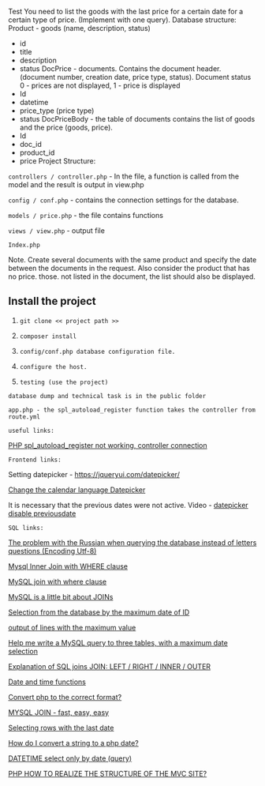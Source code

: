 Test
You need to list the goods with the last price for a certain date for a certain type of price. (Implement with one query).
Database structure:
Product - goods (name, description, status)
- id
- title
- description
- status
DocPrice - documents. Contains the document header. (document number, creation date, price type, status). Document status 0 - prices are not displayed, 1 - price is displayed
- Id
- datetime
- price_type (price type)
- status
DocPriceBody - the table of documents contains the list of goods and the price (goods, price).
- Id
- doc_id
- product_id
- price
Project Structure:

`controllers / controller.php` - In the file, a function is called from the model and the result is output in view.php

`config / conf.php` - contains the connection settings for the database.

`models / price.php` - the file contains functions

`views / view.php` - output file

`Index.php`

Note.
Create several documents with the same product and specify the date between the documents in the request. Also consider the product that has no price. those. not listed in the document, the list should also be displayed.



Install the project
-------------------
1. `git clone << project path >>`

2. `сomposer install`

3. `config/conf.php database configuration file.`
	
4. `configure the host.`

5. `testing (use the project)`


`database dump and technical task is in the public folder`

`app.php - the spl_autoload_register function takes the controller from route.yml`


`useful links:`

[PHP spl_autoload_register not working, controller connection](https://ru.stackoverflow.com/questions/638039/php-spl-autoload-register-%D0%BD%D0%B5-%D1%80%D0%B0%D0%B1%D0%BE%D1%82%D0%B0%D0%B5%D1%82)

`Frontend links:`

Setting datepicker - <https://jqueryui.com/datepicker/>

[Change the calendar language Datepicker](http://it-bloknot.ru/?q=book/%D0%BF%D1%80%D0%B8%D0%BC%D0%B5%D0%BD%D0%B5%D0%BD%D0%B8%D0%B5-%D1%8F%D0%B7%D1%8B%D0%BA%D0%B0-javascript-%D0%B8-%D0%B1%D0%B8%D0%B1%D0%BB%D0%B8%D0%BE%D1%82%D0%B5%D0%BA%D0%B8-jquery-%D0%BF%D1%80%D0%B8-%D1%81%D0%BE%D0%B7%D0%B4%D0%B0%D0%BD%D0%B8%D0%B8-%D0%B2%D0%B5%D0%B1-%D1%81%D0%B0%D0%B9%D1%82%D0%B0/62%D1%81%D0%BC%D0%B5%D0%BD%D0%B0-%D1%8F%D0%B7%D1%8B%D0%BA%D0%B0-%D0%BA%D0%B0%D0%BB%D0%B5%D0%BD%D0%B4%D0%B0%D1%80%D1%8F)

It is necessary that the previous dates were not active. Video -
[datepicker disable previousdate](https://www.youtube.com/watch?v=GYNtRphgzIw)

`SQL links:`

[The problem with the Russian when querying the database instead of letters questions (Encoding Utf-8)](https://ru.stackoverflow.com/questions/295847/%D0%9F%D1%80%D0%BE%D0%B1%D0%BB%D0%B5%D0%BC%D0%B0-%D1%81-%D1%80%D1%83%D1%81%D1%81%D0%BA%D0%B8%D0%BC-%D0%BF%D1%80%D0%B8-%D0%B7%D0%B0%D0%BF%D1%80%D0%BE%D1%81%D0%B0%D1%85-%D0%BA-%D0%B1%D0%B0%D0%B7%D0%B5-%D0%B4%D0%B0%D0%BD%D0%BD%D1%8B%D1%85-%D0%B2%D0%BC%D0%B5%D1%81%D1%82%D0%BE-%D0%B1%D1%83%D0%BA%D0%B2-%D0%B2%D0%BE%D0%BF%D1%80%D0%BE%D1%81%D1%8B-%D0%9A%D0%BE%D0%B4%D0%B8%D1%80%D0%BE%D0%B2%D0%BA%D0%B0-utf)

[Mysql Inner Join with WHERE clause](https://stackoverflow.com/questions/12364602/mysql-inner-join-with-where-clause)

[MySQL join with where clause](https://stackoverflow.com/questions/1219909/mysql-join-with-where-clause)

[MySQL is a little bit about JOINs](https://anton-pribora.ru/articles/mysql/mysql-join/)

[Selection from the database by the maximum date of ID](https://ru.stackoverflow.com/questions/616013/%D0%92%D1%8B%D0%B1%D0%BE%D1%80-%D0%B8%D0%B7-%D0%B1%D0%B0%D0%B7%D1%8B-%D0%BF%D0%BE-%D0%BC%D0%B0%D0%BA%D1%81%D0%B8%D0%BC%D0%B0%D0%BB%D1%8C%D0%BD%D0%BE%D0%B9-%D0%B4%D0%B0%D1%82%D0%B5-%D1%83-id/616042#616042)

[output of lines with the maximum value](https://ru.stackoverflow.com/questions/496515/%D0%B2%D1%8B%D0%B2%D0%BE%D0%B4-%D1%81%D1%82%D1%80%D0%BE%D0%BA-%D1%81-%D0%BC%D0%B0%D0%BA%D1%81%D0%B8%D0%BC%D0%B0%D0%BB%D1%8C%D0%BD%D1%8B%D0%BC-%D0%B7%D0%BD%D0%B0%D1%87%D0%B5%D0%BD%D0%B8%D0%B5%D0%BC/496532#496532)

[Help me write a MySQL query to three tables, with a maximum date selection](https://ru.stackoverflow.com/questions/624551/%D0%9F%D0%BE%D0%BC%D0%BE%D0%B3%D0%B8%D1%82%D0%B5-%D0%BD%D0%B0%D0%BF%D0%B8%D1%81%D0%B0%D1%82%D1%8C-mysql-%D0%B7%D0%B0%D0%BF%D1%80%D0%BE%D1%81-%D0%BA-%D1%82%D1%80%D1%91%D0%BC-%D1%82%D0%B0%D0%B1%D0%BB%D0%B8%D1%86%D0%B0%D0%BC-%D1%81-%D0%B2%D1%8B%D0%B1%D0%BE%D1%80%D0%BA%D0%BE%D0%B9-%D0%BF%D0%BE-%D0%BC%D0%B0%D0%BA%D1%81%D0%B8%D0%BC%D0%B0%D0%BB%D1%8C%D0%BD%D0%BE%D0%B9-%D0%B4%D0%B0%D1%82%D0%B5)

[Explanation of SQL joins JOIN: LEFT / RIGHT / INNER / OUTER](http://www.skillz.ru/dev/php/article-Obyasnenie_SQL_obedinenii_JOIN_INNER_OUTER.html)

[Date and time functions](https://phpclub.ru/mysql/doc/date-and-time-functions.html)

[Convert php to the correct format?](https://ru.stackoverflow.com/questions/331120/%D0%9F%D1%80%D0%B5%D0%BE%D0%B1%D1%80%D0%B0%D0%B7%D0%BE%D0%B2%D0%B0%D1%82%D1%8C-%D0%B4%D0%B0%D1%82%D1%83-php-%D0%B2-%D0%BD%D1%83%D0%B6%D0%BD%D1%8B%D0%B9-%D1%84%D0%BE%D1%80%D0%BC%D0%B0%D1%82)

[MYSQL JOIN - fast, easy, easy](http://aktual.com.ua/all/mysql-join/)

[Selecting rows with the last date](https://ru.stackoverflow.com/questions/465571/%D0%92%D1%8B%D0%B1%D0%BE%D1%80%D0%BA%D0%B0-%D1%81%D1%82%D1%80%D0%BE%D0%BA-%D1%81-%D0%BF%D0%BE%D1%81%D0%BB%D0%B5%D0%B4%D0%BD%D0%B5%D0%B9-%D0%B4%D0%B0%D1%82%D0%BE%D0%B9)

[How do I convert a string to a php date?](https://ru.stackoverflow.com/questions/229226/%D0%9A%D0%B0%D0%BA-%D0%BF%D1%80%D0%B5%D0%BE%D0%B1%D1%80%D0%B0%D0%B7%D0%BE%D0%B2%D0%B0%D1%82%D1%8C-%D1%81%D1%82%D1%80%D0%BE%D0%BA%D1%83-%D0%B2-%D0%B4%D0%B0%D1%82%D1%83-php)

[DATETIME select only by date (query)](https://ru.stackoverflow.com/questions/214836/datetime-%D0%B2%D1%8B%D0%B1%D1%80%D0%B0%D1%82%D1%8C-%D1%82%D0%BE%D0%BB%D1%8C%D0%BA%D0%BE-%D0%BF%D0%BE-%D0%B4%D0%B0%D1%82%D0%B5-%D0%B7%D0%B0%D0%BF%D1%80%D0%BE%D1%81)

[PHP HOW TO REALIZE THE STRUCTURE OF THE MVC SITE?](http://www.itmathrepetitor.ru/php-kak-realizovat-strukturu-sajjta-mvc/)
